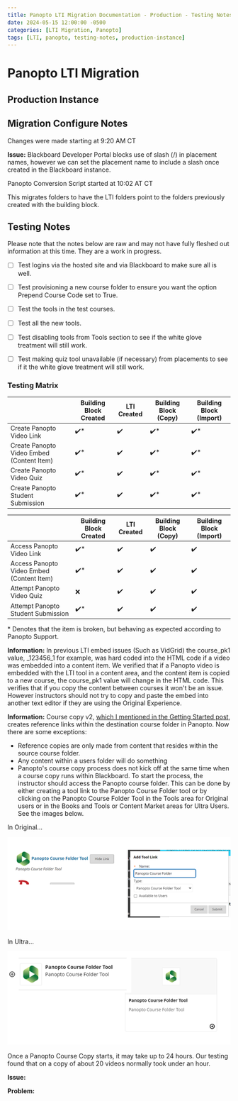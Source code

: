 ```yaml
---
title: Panopto LTI Migration Documentation - Production - Testing Notes
date: 2024-05-15 12:00:00 -0500
categories: [LTI Migration, Panopto]
tags: [LTI, panopto, testing-notes, production-instance]
---
```


# Panopto LTI Migration
## Production Instance

## Migration Configure Notes

Changes were made starting at 9:20 AM CT

**Issue:** Blackboard Developer Portal blocks use of slash (/) in placement names, however we can set the placement name to include a slash once created in the Blackboard instance.

Panopto Conversion Script started at 10:02 AT CT

This migrates folders to have the LTI folders point to the folders previously created with the building block.




## Testing Notes

Please note that the notes below are raw and may not have fully fleshed out information at this time. They are a work in progress.

- [ ] Test logins via the hosted site and via Blackboard to make sure all is well.
- [ ] Test provisioning a new course folder to ensure you want the option Prepend Course Code set to True.
- [ ] Test the tools in the test courses.
- [ ] Test all the new tools.
- [ ] Test disabling tools from Tools section to see if the white glove treatment will still work.
- [ ] Test making quiz tool unavailable (if necessary) from placements to see if it the white glove treatment will still work.


### Testing Matrix

| | Building Block Created | LTI Created | Building Block (Copy) | Building Block (Import) |
|---------|----------------|-------------|-----------------------|-------------------------|
|Create Panopto Video Link | ✔️* | ✔️ | ✔️* | ✔️* |
|Create Panopto Video Embed (Content Item)| ✔️* | ✔️ | ✔️* | ✔️* |
|Create Panopto Video Quiz | ✔️* | ✔️ | ✔️* | ✔️* |
|Create Panopto Student Submission | ✔️* | ✔️ | ✔️* | ✔️* |


| | Building Block Created | LTI Created | Building Block (Copy) | Building Block (Import) |
|---------|----------------|-------------|-----------------------|-------------------------|
|Access Panopto Video Link | ✔️* | ✔️ | ✔️ | ✔️ |
|Access Panopto Video Embed (Content Item)| ✔️* | ✔️ | ✔️ | ✔️ |
|Attempt Panopto Video Quiz | ❌ | ✔️ | ✔️ | ✔️ |
|Attempt Panopto Student Submission | ✔️* | ✔️ | ✔️ | ✔️ |

\* Denotes that the item is broken, but behaving as expected according to Panopto Support.

**Information:** In previous LTI embed issues (Such as VidGrid) the course_pk1 value, _123456_1 for example, was hard coded into the HTML code if a video was embedded into a content item. We verified that if a Panopto video is embedded with the LTI tool in a content area, and the content item is copied to a new course, the course_pk1 value will change in the HTML code. This verifies that if you copy the content between courses it won't be an issue. However instructors should not try to copy and paste the embed into another text editor if they are using the Original Experience.


**Information:** Course copy v2, [which I mentioned in the Getting Started post](https://terrypatterson.github.io/posts/panopto-lti-migration-documentation/), creates reference links within the destination course folder in Panopto. Now there are some exceptions:

* Reference copies are only made from content that resides within the source course folder.
* Any content within a users folder will do something
* Panopto's course copy process does not kick off at the same time when a course copy runs within Blackboard. To start the process, the instructor should access the Panopto course folder. This can be done by either creating a tool link to the Panopto Course Folder tool or by clicking on the Panopto Course Folder Tool in the Tools area for Original users or in the Books and Tools or Content Market areas for Ultra Users. See the images below.

In Original...

![A cropped screenshot of a user creating a Panopto Course Folder tool link in the course menu of a Blackboard original course and cropped screen capture of the Panopto Course Folder tool link in the Tools area of a Blackboard original course.](assets/img/posts/panopto-lti/original-course-folder-links.png)

In Ultra...

![A cropped screenshot of a link to access the Panopto Course Folder tool in the Ultra Content Market and a cropped screenshot of a link to access the Panopto Course Folder tool from the Books and Tools area of an Ultra course.](assets/img/posts/panopto-lti/ultra-course-folder-links.png)



Once a Panopto Course Copy starts, it may take up to 24 hours. Our testing found that on a copy of about 20 videos normally took under an hour.

**Issue:** 

**Problem:** 